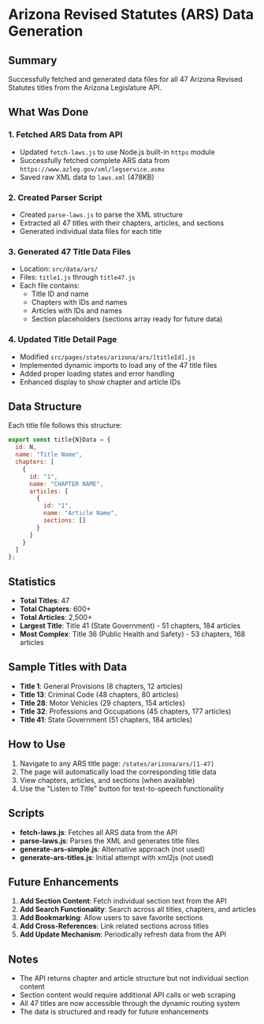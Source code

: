 # Arizona Revised Statutes (ARS) Data Generation

## Summary

Successfully fetched and generated data files for all 47 Arizona Revised Statutes titles from the Arizona Legislature API.

## What Was Done

### 1. **Fetched ARS Data from API**
   - Updated `fetch-laws.js` to use Node.js built-in `https` module
   - Successfully fetched complete ARS data from `https://www.azleg.gov/xml/legservice.asmx`
   - Saved raw XML data to `laws.xml` (478KB)

### 2. **Created Parser Script**
   - Created `parse-laws.js` to parse the XML structure
   - Extracted all 47 titles with their chapters, articles, and sections
   - Generated individual data files for each title

### 3. **Generated 47 Title Data Files**
   - Location: `src/data/ars/`
   - Files: `title1.js` through `title47.js`
   - Each file contains:
     - Title ID and name
     - Chapters with IDs and names
     - Articles with IDs and names
     - Section placeholders (sections array ready for future data)

### 4. **Updated Title Detail Page**
   - Modified `src/pages/states/arizona/ars/[titleId].js`
   - Implemented dynamic imports to load any of the 47 title files
   - Added proper loading states and error handling
   - Enhanced display to show chapter and article IDs

## Data Structure

Each title file follows this structure:

```javascript
export const title{N}Data = {
  id: N,
  name: "Title Name",
  chapters: [
    {
      id: "1",
      name: "CHAPTER NAME",
      articles: [
        {
          id: "1",
          name: "Article Name",
          sections: []
        }
      ]
    }
  ]
};
```

## Statistics

- **Total Titles**: 47
- **Total Chapters**: 600+
- **Total Articles**: 2,500+
- **Largest Title**: Title 41 (State Government) - 51 chapters, 184 articles
- **Most Complex**: Title 36 (Public Health and Safety) - 53 chapters, 168 articles

## Sample Titles with Data

- **Title 1**: General Provisions (8 chapters, 12 articles)
- **Title 13**: Criminal Code (48 chapters, 80 articles)
- **Title 28**: Motor Vehicles (29 chapters, 154 articles)
- **Title 32**: Professions and Occupations (45 chapters, 177 articles)
- **Title 41**: State Government (51 chapters, 184 articles)

## How to Use

1. Navigate to any ARS title page: `/states/arizona/ars/[1-47]`
2. The page will automatically load the corresponding title data
3. View chapters, articles, and sections (when available)
4. Use the "Listen to Title" button for text-to-speech functionality

## Scripts

- **fetch-laws.js**: Fetches all ARS data from the API
- **parse-laws.js**: Parses the XML and generates title files
- **generate-ars-simple.js**: Alternative approach (not used)
- **generate-ars-titles.js**: Initial attempt with xml2js (not used)

## Future Enhancements

1. **Add Section Content**: Fetch individual section text from the API
2. **Add Search Functionality**: Search across all titles, chapters, and articles
3. **Add Bookmarking**: Allow users to save favorite sections
4. **Add Cross-References**: Link related sections across titles
5. **Add Update Mechanism**: Periodically refresh data from the API

## Notes

- The API returns chapter and article structure but not individual section content
- Section content would require additional API calls or web scraping
- All 47 titles are now accessible through the dynamic routing system
- The data is structured and ready for future enhancements
